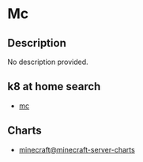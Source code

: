 # Mc

## Description

No description provided.

## k8 at home search

- [mc](https://nanne.dev/k8s-at-home-search/#/mc)

## Charts

- [minecraft@minecraft-server-charts](https://itzg.github.io/minecraft-server-charts/)
